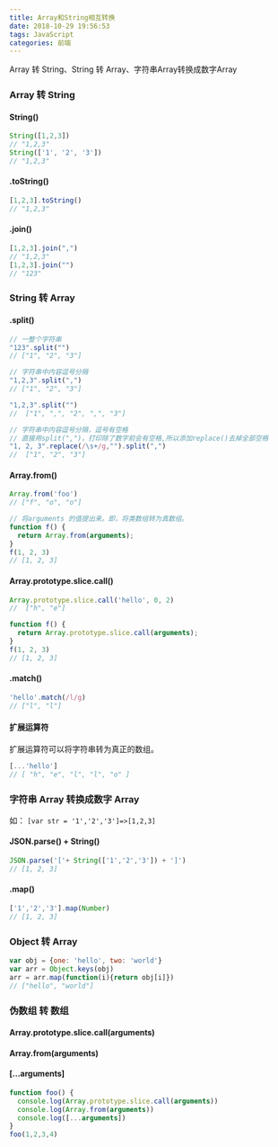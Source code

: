 ```yaml
---
title: Array和String相互转换
date: 2018-10-29 19:56:53
tags: JavaScript
categories: 前端
---
```


Array 转 String、String 转 Array、字符串Array转换成数字Array
<escape><!-- more --></escape>

### Array 转 String
#### String()
```JavaScript
String([1,2,3])
// "1,2,3"
String(['1', '2', '3'])
// "1,2,3"
```
#### .toString()
```JavaScript
[1,2,3].toString()
// "1,2,3"
```
#### .join()
```JavaScript
[1,2,3].join(",")
// "1,2,3"
[1,2,3].join("")
// "123"
```


### String 转 Array
#### .split()
```JavaScript
// 一整个字符串
"123".split("")  
// ["1", "2", "3"]  

// 字符串中内容逗号分隔
"1,2,3".split(",")
// ["1", "2", "3"]  

"1,2,3".split("")
//  ["1", ",", "2", ",", "3"]

// 字符串中内容逗号分隔，逗号有空格
// 直接用split(",")，打印除了数字前会有空格,所以添加replace()去掉全部空格
"1, 2, 3".replace(/\s+/g,"").split(",")
//  ["1", "2", "3"] 
```
#### Array.from()
```JavaScript
Array.from('foo')
// ["f", "o", "o"]

// 将arguments 的值提出来。即，将类数组转为真数组。
function f() {
  return Array.from(arguments);
}
f(1, 2, 3)
// [1, 2, 3]
```
#### Array.prototype.slice.call()
```JavaScript
Array.prototype.slice.call('hello', 0, 2)
//  ["h", "e"]

function f() {
  return Array.prototype.slice.call(arguments);
}
f(1, 2, 3)
// [1, 2, 3]
```
#### .match()
```JavaScript
'hello'.match(/l/g)
// ["l", "l"]
```
#### 扩展运算符
扩展运算符可以将字符串转为真正的数组。
```JavaScript
[...'hello']
// [ "h", "e", "l", "l", "o" ]
```


### 字符串 Array 转换成数字 Array
如： `[var str = '1','2','3']=>[1,2,3]`
#### JSON.parse() + String()
```JavaScript
JSON.parse('['+ String(['1','2','3']) + ']')
// [1, 2, 3]
```
#### .map()
```JavaScript
['1','2','3'].map(Number)
// [1, 2, 3]
```


### Object 转 Array
```JavaScript
var obj = {one: 'hello', two: 'world'}
var arr = Object.keys(obj)
arr = arr.map(function(i){return obj[i]})
// ["hello", "world"]
```


### 伪数组 转 数组
#### Array.prototype.slice.call(arguments)
#### Array.from(arguments)
#### [...arguments]
```JavaScript
function foo() { 
  console.log(Array.prototype.slice.call(arguments))
  console.log(Array.from(arguments))
  console.log([...arguments]) 
}
foo(1,2,3,4)
```